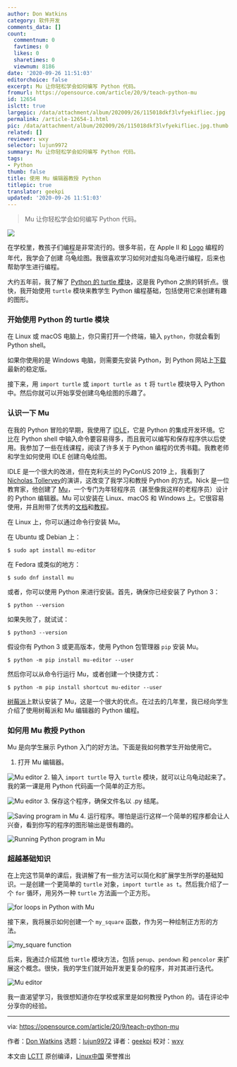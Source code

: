 ```yaml
---
author: Don Watkins
category: 软件开发
comments_data: []
count:
  commentnum: 0
  favtimes: 0
  likes: 0
  sharetimes: 0
  viewnum: 8186
date: '2020-09-26 11:51:03'
editorchoice: false
excerpt: Mu 让你轻松学会如何编写 Python 代码。
fromurl: https://opensource.com/article/20/9/teach-python-mu
id: 12654
islctt: true
largepic: /data/attachment/album/202009/26/115018dkf3lvfyekifliec.jpg
permalink: /article-12654-1.html
pic: /data/attachment/album/202009/26/115018dkf3lvfyekifliec.jpg.thumb.jpg
related: []
reviewer: wxy
selector: lujun9972
summary: Mu 让你轻松学会如何编写 Python 代码。
tags:
- Python
thumb: false
title: 使用 Mu 编辑器教授 Python
titlepic: true
translator: geekpi
updated: '2020-09-26 11:51:03'
---
```



> 
> Mu 让你轻松学会如何编写 Python 代码。
> 
> 
> 


![](/data/attachment/album/202009/26/115018dkf3lvfyekifliec.jpg)


在学校里，教孩子们编程是非常流行的。很多年前，在 Apple II 和 [Logo](https://en.wikipedia.org/wiki/Logo_(programming_language)) 编程的年代，我学会了创建<ruby> 乌龟 <rt>  turtle </rt></ruby>绘图。我很喜欢学习如何对虚拟乌龟进行编程，后来也帮助学生进行编程。


大约五年前，我了解了 [Python 的 turtle 模块](https://docs.python.org/3/library/turtle.html)，这是我 Python 之旅的转折点。很快，我开始使用 `turtle` 模块来教学生 Python 编程基础，包括使用它来创建有趣的图形。


### 开始使用 Python 的 turtle 模块


在 Linux 或 macOS 电脑上，你只需打开一个终端，输入 `python`，你就会看到 Python shell。


如果你使用的是 Windows 电脑，则需要先安装 Python，到 Python 网站上[下载](https://www.python.org/downloads/windows/)最新的稳定版。


接下来，用 `import turtle` 或 `import turtle as t` 将 `turtle` 模块导入 Python 中。然后你就可以开始享受创建乌龟绘图的乐趣了。


### 认识一下 Mu


在我的 Python 冒险的早期，我使用了 [IDLE](https://docs.python.org/3/library/idle.html)，它是 Python 的集成开发环境。它比在 Python shell 中输入命令要容易得多，而且我可以编写和保存程序供以后使用。我参加了一些在线课程，阅读了许多关于 Python 编程的优秀书籍。我教老师和学生如何使用 IDLE 创建乌龟绘图。


IDLE 是一个很大的改进，但在克利夫兰的 PyConUS 2019 上，我看到了 [Nicholas Tollervey](https://ntoll.org/)的演讲，这改变了我学习和教授 Python 的方式。Nick 是一位教育家，他创建了 [Mu](https://codewith.mu/en/download)，一个专门为年轻程序员（甚至像我这样的老程序员）设计的 Python 编辑器。Mu 可以安装在 Linux、macOS 和 Windows 上。它很容易使用，并且附带了优秀的[文档](https://codewith.mu/en/howto/)和[教程](https://codewith.mu/en/tutorials/)。


在 Linux 上，你可以通过命令行安装 Mu。


在 Ubuntu 或 Debian 上：



```
$ sudo apt install mu-editor

```

在 Fedora 或类似的地方：



```
$ sudo dnf install mu

```

或者，你可以使用 Python 来进行安装。首先，确保你已经安装了 Python 3：



```
$ python --version

```

如果失败了，就试试：



```
$ python3 --version

```

假设你有 Python 3 或更高版本，使用 Python 包管理器 `pip` 安装 Mu。



```
$ python -m pip install mu-editor --user

```

然后你可以从命令行运行 Mu，或者创建一个快捷方式：



```
$ python -m pip install shortcut mu-editor --user

```

[树莓派](https://www.raspberrypi.org/blog/mu-python-ide/)上默认安装了 Mu，这是一个很大的优点。在过去的几年里，我已经向学生介绍了使用树莓派和 Mu 编辑器的 Python 编程。


### 如何用 Mu 教授 Python


Mu 是向学生展示 Python 入门的好方法。下面是我如何教学生开始使用它。


1. 打开 Mu 编辑器。


![Mu editor](/data/attachment/album/202009/26/115106dmaqiw60lndisbq6.png "Mu editor")
2. 输入 `import turtle` 导入 `turtle` 模块，就可以让乌龟动起来了。我的第一课是用 Python 代码画一个简单的正方形。


![Mu editor](/data/attachment/album/202009/26/115111jb7kx6694lxkg937.png "Mu editor")
3. 保存这个程序，确保文件名以 .py 结尾。


![Saving program in Mu](/data/attachment/album/202009/26/115116ltp8t8pl18pl8lum.png "Saving program in Mu")
4. 运行程序。哪怕是运行这样一个简单的程序都会让人兴奋，看到你写的程序的图形输出是很有趣的。


![Running Python program in Mu](/data/attachment/album/202009/26/115120v5invn9za4xajnv4.png "Running Python program in Mu")


### 超越基础知识


在上完这节简单的课后，我讲解了有一些方法可以简化和扩展学生所学的基础知识。一是创建一个更简单的 `turtle` 对象，`import turtle as t`。然后我介绍了一个 `for` 循环，用另外一种 `turtle` 方法画一个正方形。


![for loops in Python with Mu](/data/attachment/album/202009/26/115123c4rslxmhmz9z7mii.png "for loops in Python with Mu")


接下来，我将展示如何创建一个 `my_square` 函数，作为另一种绘制正方形的方法。


![my_square function](/data/attachment/album/202009/26/115125eyc2j056eet02hbz.png "my_square function")


后来，我通过介绍其他 `turtle` 模块方法，包括 `penup`、`pendown` 和 `pencolor` 来扩展这个概念。很快，我的学生们就开始开发更复杂的程序，并对其进行迭代。


![Mu editor](/data/attachment/album/202009/26/115127lcs7tvcvvos7cc56.png "Mu editor")


我一直渴望学习，我很想知道你在学校或家里是如何教授 Python 的。请在评论中分享你的经验。




---


via: <https://opensource.com/article/20/9/teach-python-mu>


作者：[Don Watkins](https://opensource.com/users/don-watkins) 选题：[lujun9972](https://github.com/lujun9972) 译者：[geekpi](https://github.com/geekpi) 校对：[wxy](https://github.com/wxy)


本文由 [LCTT](https://github.com/LCTT/TranslateProject) 原创编译，[Linux中国](https://linux.cn/) 荣誉推出